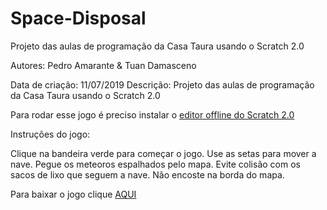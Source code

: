 # Space-Disposal
Projeto das aulas de programação da Casa Taura usando o Scratch 2.0

Autores: Pedro Amarante & Tuan Damasceno

Data de criação: 11/07/2019
Descrição: Projeto das aulas de programação da Casa Taura usando o Scratch 2.0

Para rodar esse jogo é preciso instalar o [editor offline do Scratch 2.0](https://scratch.mit.edu/download/scratch2)

Instruções do jogo:

Clique na bandeira verde para começar o jogo.
Use as setas para mover a nave.
Pegue os meteoros espalhados pelo mapa.
Evite colisão com os sacos de lixo que seguem a nave.
Não encoste na borda do mapa.

Para baixar o jogo clique [AQUI](https://www.dropbox.com/s/2mndr3s7b5fwe9t/snake.sb2?dl=0)

